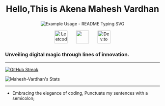 <h1 align="center">Hello,This is Akena Mahesh Vardhan</h1>
<h3 align="center"></h3>
<p align="center">
  <!-- Typing SVG by Mahesh-Vardhan - https://github.com/Mahesh-Vardhan/readme-typing-svg -->
  <p align="center">
    <img src="https://readme-typing-svg.demolab.com/?lines=Mahesh Vardhan;Competitive +Programming;System+Design;Web+Development;Machine+Learning;Automation;Testing;Get+in+touch+through+the+links+below;;&font=Tektur&font-size=30&center=true&width=380&height=50&duration=4000&pause=1000&color=00ff00" alt="Example Usage - README Typing SVG">
  </p>
</p>

<p align="center">
  <a href="https://leetcode.com/MaheshVardhan"><img width="42px" alt="Leetcode" title="Leetcode" src="https://cdn.jsdelivr.net/npm/simple-icons@3.1.0/icons/leetcode.svg"/></a>
  &nbsp;&nbsp;&nbsp;&nbsp;&nbsp;
  <a href="mailto:maheshakena5614@gmail.com" alt="Gmail" title="Contact me"><img width="42px" src="https://cdn-icons-png.flaticon.com/128/5968/5968534.png"/></a>
  &nbsp;&nbsp;&nbsp;&nbsp;&nbsp;
  <a href="https://www.instagram.com/mahesh__vardhan/"><img width="42px" alt="Dev.to" title="DenverCoder1 Dev.to" src="https://cdn-icons-png.flaticon.com/128/2111/2111463.png"></a>
</p>
<h3>Unveiling digital magic through lines of innovation.</h3>

---
[![GitHub Streak](http://github-readme-streak-stats.herokuapp.com?user=Mahesh-Vard&theme=neon-dark&date_format=M%20j%5B%2C%20Y%5D)](https://git.io/streak-stats)

![Mahesh-Vardhan's Stats](https://github-readme-stats.vercel.app/api?username=Mahesh-Vard&theme=jolly&show_icons=true&hide_border=false&count_private=false)

---

- Embracing the elegance of coding, Punctuate my sentences with a semicolon;
